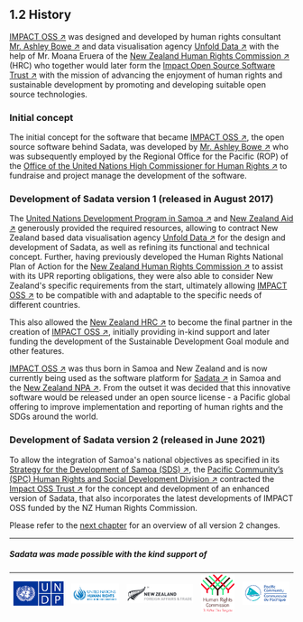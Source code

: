 ## 1.2 History

[IMPACT OSS ↗](http://impactoss.org/) was designed and developed by human rights consultant [Mr. Ashley Bowe ↗](https://www.linkedin.com/in/ashley-bowe-a4716019/) and data visualisation agency [Unfold Data ↗](http://unfolddata.com/) with the help of Mr. Moana Eruera of the [New Zealand Human Rights Commission ↗](https://www.hrc.co.nz/) \(HRC\) who together would later form the [Impact Open Source Software Trust ↗](https://impactoss.org) with the mission of advancing the enjoyment of human rights and sustainable development by promoting and developing suitable open source technologies.

### Initial concept

The initial concept for the software that became [IMPACT OSS ↗](https://impactoss.org/impactoss), the open source software behind Sadata, was developed by [Mr. Ashley Bowe ↗](https://www.linkedin.com/in/ashley-bowe-a4716019/) who was subsequently employed by the Regional Office for the Pacific \(ROP\) of the [Office of the United Nations High Commissioner for Human Rights ↗](http://www.ohchr.org/) to fundraise and project manage the development of the software.

### Development of Sadata version 1 (released in August 2017)

The [United Nations Development Program in Samoa ↗](http://www.ws.undp.org/) and [New Zealand Aid ↗](https://www.mfat.govt.nz/en/aid-and-development/) generously provided the required resources, allowing to contract New Zealand based data visualisation agency [Unfold Data ↗](http://unfolddata.com/) for the design and development of Sadata, as well as refining its functional and technical concept. Further, having previously developed the Human Rights National Plan of Action for the [New Zealand Human Rights Commission ↗](https://www.hrc.co.nz) to assist with its UPR reporting obligations, they were also able to consider New Zealand's specific requirements from the start, ultimately allowing [IMPACT OSS ↗](http://impactoss.org/impactoss) to be compatible with and adaptable to the specific needs of different countries.

This also allowed the [New Zealand HRC ↗](https://www.hrc.co.nz/) to become the final partner in the creation of [IMPACT OSS ↗](http://impactoss.org/impactoss), initially providing in-kind support and later funding the development of the Sustainable Development Goal module and other features.

[IMPACT OSS ↗](https://impactoss.org) was thus born in Samoa and New Zealand and is now currently being used as the software platform for [Sadata ↗](https://sadata-staging.firebaseapp.com/actions) in Samoa and the [New Zealand NPA ↗](http://npa.hrc.co.nz). From the outset it was decided that this innovative software would be released under an open source license - a Pacific global offering to improve implementation and reporting of human rights and the SDGs around the world.

### Development of Sadata version 2 (released in June 2021)

To allow the integration of Samoa's national objectives as specified in its [Strategy for the Development of Samoa (SDS) ↗](https://www.mof.gov.ws/services/aid-coordination-debt-management/strategy-for-the-development-of-samoa), the [Pacific Community’s (SPC) Human Rights and Social Development Division ↗](https://www.spc.int/human-rights-and-social-development-hrsd) contracted the [Impact OSS Trust ↗](https://impactoss.org) for the concept and development of an enhanced version of Sadata, that also incorporates the latest developments of IMPACT OSS funded by the NZ Human Rights Commission.

Please refer to the [next chapter](changes.md) for an overview of all version 2 changes.

---

##### Sadata was made possible with the kind support of

<!-- Supporter links -->
[1]: https://www.ws.undp.org/
[2]: https://www.ohchr.org/
[3]: https://www.mfat.govt.nz/
[4]: https://www.hrc.co.nz/
[5]: https://www.spc.int/

<!-- Supporter logos -->
[11]: assets/UNDP.png
[12]: assets/ohchr_logo.gif
[13]: assets/NZ_Logo.png
[14]: assets/NZHRC.png
[15]: assets/SPC-CPS-logo_colors-format-png.png

| [![UNDP][11]][1] | [![OHCHR][12]][2] | [![NZ MFAT][13]][3] | [![NZ HRC][14]][4] | [![SPC][15]][5] |
|---|---|---|---|---|
